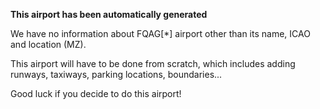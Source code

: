 **This airport has been automatically generated**

We have no information about FQAG[*] airport other than its name, ICAO and location (MZ).

This airport will have to be done from scratch, which includes adding runways, taxiways, parking locations, boundaries...

Good luck if you decide to do this airport!